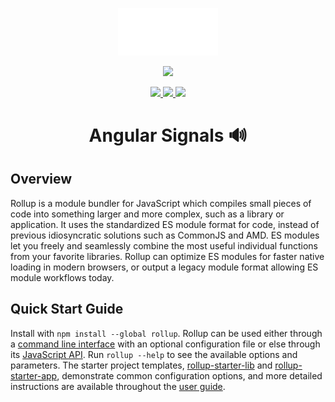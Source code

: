 <p align="center"><img src="./src/assets/t2-logo.svg" width="160" alt="Tier 2 Logo"></p>


<p align="center">
	<a href="jrsmth.github.io/angular-signalss"><img src="https://github.com/jrsmth/angular-signals/assets/34093915/9eb9ce2f-4f48-4803-bf02-3596e1090998"></a>
</p>

<p align="center">
  <a href="https://github.com/jrsmth">
    <img src="https://img.shields.io/badge/GitHub-jrsmth-181717.svg?style=flat&logo=github">
  </a>  
  <a href="https://angular.dev/">
    <img src="https://img.shields.io/badge/Angular%20-17%20-blue.svg?style=flat&logo=angular&logoColor=white">
  </a>  
  <a href="https://jrsm1th.medium.com/an-overview-of-angular-signals-ac1fac3e1719">
    <img src="https://img.shields.io/badge/Medium%20-4_min%20-orange.svg?style=flat&logo=medium&logoColor=white">
  </a>
</p>

<h1 align="center">Angular Signals 🔊</h1>

## Overview

Rollup is a module bundler for JavaScript which compiles small pieces of code into something larger and more complex, such as a library or application. It uses the standardized ES module format for code, instead of previous idiosyncratic solutions such as CommonJS and AMD. ES modules let you freely and seamlessly combine the most useful individual functions from your favorite libraries. Rollup can optimize ES modules for faster native loading in modern browsers, or output a legacy module format allowing ES module workflows today.

## Quick Start Guide

Install with `npm install --global rollup`. Rollup can be used either through a [command line interface](https://rollupjs.org/command-line-interface/) with an optional configuration file or else through its [JavaScript API](https://rollupjs.org/javascript-api/). Run `rollup --help` to see the available options and parameters. The starter project templates, [rollup-starter-lib](https://github.com/rollup/rollup-starter-lib) and [rollup-starter-app](https://github.com/rollup/rollup-starter-app), demonstrate common configuration options, and more detailed instructions are available throughout the [user guide](https://rollupjs.org/introduction/).
